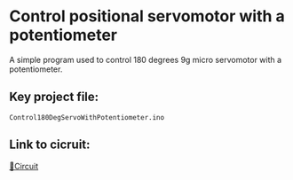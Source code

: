 # Control positional servomotor with a potentiometer
A simple program used to control 180 degrees 9g micro servomotor with a potentiometer.

## Key project file:
`Control180DegServoWithPotentiometer.ino`

## Link to cicruit:
[🔗Circuit](https://www.tinkercad.com/things/5a0lRRwAGlU-controlpositionalservowithpotentiometer)
